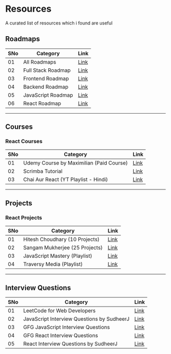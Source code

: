 # Resources
A curated list of resources which i found are useful

## Roadmaps
| SNo | Category | Link |
| ------------- | ------------- | ------------- |
| 01 | All Roadmaps | [Link](https://roadmap.sh) |
| 02 | Full Stack Roadmap | [Link](https://roadmap.sh/full-stack) |
| 03 | Frontend Roadmap | [Link](https://roadmap.sh/frontend) |
| 04 | Backend Roadmap | [Link](https://roadmap.sh/backend) |
| 05 | JavaScript Roadmap | [Link](https://roadmap.sh/javascript) |
| 06 | React Roadmap | [Link](https://roadmap.sh/react) |

---

## Courses

### React Courses
| SNo | Category | Link |
| ------------- | ------------- | ------------- |
| 01 | Udemy Course by Maximilian (Paid Course) | [Link](https://www.udemy.com/course/react-the-complete-guide-incl-redux/) |
| 02 | Scrimba Tutorial | [Link](https://scrimba.com/learn/learnreact) |
| 03 | Chai Aur React (YT Playlist - Hindi) | [Link](https://www.youtube.com/playlist?list=PLu71SKxNbfoDqgPchmvIsL4hTnJIrtige) |

---

## Projects

### React Projects
| SNo | Category | Link |
| ------------- | ------------- | ------------- |
| 01 | Hitesh Choudhary (10 Projects) | [Link](https://www.youtube.com/watch?v=4DqAvWonPAg) |
| 02 | Sangam Mukherjee (25 Projects) | [Link](https://www.youtube.com/watch?v=5ZdHfJVAY-s) |
| 03 | JavaScript Mastery (Playlist) | [Link](https://youtube.com/playlist?list=PL6QREj8te1P6wX9m5KnicnDVEucbOPsqR) |
| 04 | Traversy Media (Playlist) | [Link](https://youtube.com/playlist?list=PLillGF-RfqbY3c2r0htQyVbDJJoBFE6Rb) |

---

## Interview Questions

| SNo  | Category | Link | 
| ------------- | ------------- | ------------- |
| 01 | LeetCode for Web Developers | [Link](https://bigfrontend.dev) |
| 02  | JavaScript Interview Questions by SudheerJ | [Link](https://github.com/sudheerj/javascript-interview-questions) |
| 03 | GFG JavaScript Interview Questions | [Link](https://www.geeksforgeeks.org/javascript-interview-questions-and-answers) |
| 04  | GFG React Interview Questions | [Link](https://www.geeksforgeeks.org/javascript-interview-questions-and-answers) |
| 05 | React Interview Questions by SudheerJ | [Link](https://github.com/sudheerj/reactjs-interview-questions) |

